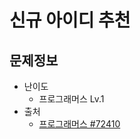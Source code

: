 # 신규 아이디 추천

## 문제정보
* 난이도
  * 프로그래머스 Lv.1
* 출처
  * [프로그래머스 #72410](https://programmers.co.kr/learn/courses/30/lessons/72410)
